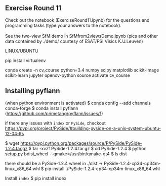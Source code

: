 ## Exercise Round 11

Check out the notebook (ExerciseRound11.ipynb) for the questions and programming tasks (type your answers to the notebook).<br><br>
See the two-view SfM demo in SfMfrom2viewsDemo.ipynb (pics and other data contained by ./demo/ courtesy of ESAT/PSI Visics K.U.Leuven)

LINUX/UBUNTU

pip install virtualenv

conda create -n cv_course python=3.4 numpy scipy matplotlib scikit-image scikit-learn jupyter opencv-python
source activate cv_course

## Installing pyflann
(when python environment is activated)
$ conda config --add channels conda-forge
$ conda install pyflann
(https://github.com/primetang/pyflann/issues/1)

if there any issues with `index` or `PySide`, checkout
https://pypi.org/project/PySide/#building-pyside-on-a-unix-system-ubuntu-12-04-lts

$ wget https://pypi.python.org/packages/source/P/PySide/PySide-1.2.4.tar.gz
$ tar -xvzf PySide-1.2.4.tar.gz
$ cd PySide-1.2.4
$ python setup.py bdist_wheel --qmake=/usr/bin/qmake-qt4
$ ls dist

there should be a PySide-1.2.4 wheel in ./dist 
-> PySide-1.2.4-cp34-cp34m-linux_x86_64.whl
$ pip install ./PySide-1.2.4-cp34-cp34m-linux_x86_64.whl

Install `index`
$ pip install index